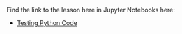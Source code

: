 Find the link to the lesson here in Jupyter Notebooks here:

- [Testing Python Code](https://github.com/data-bootcamp-v4/lectures-intro-python/blob/main/testing_code.ipynb)
